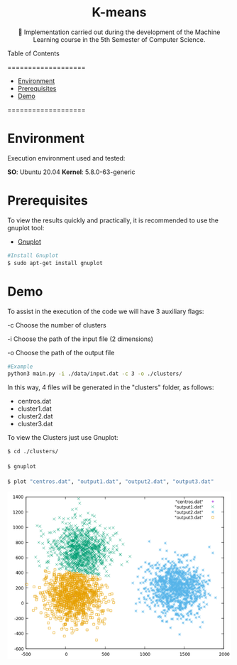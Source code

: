 <h1 align="center">K-means</h1>

<p align="center"> 🚀 Implementation carried out during the development of the Machine Learning course in the 5th Semester of Computer Science. </p>


Table of Contents

===================

<!--ts-->
* [Environment](#Environment)
* [Prerequisites](#Prerequisites)
* [Demo](#Demo)


<!--te-->

===================


# Environment

Execution environment used and tested:

**SO**: Ubuntu 20.04     **Kernel**: 5.8.0-63-generic




# Prerequisites

To view the results quickly and practically, it is recommended to use the gnuplot tool:

* [Gnuplot](http://www.gnuplot.info/)


```bash
#Install Gnuplot
$ sudo apt-get install gnuplot
```


# Demo

To assist in the execution of the code we will have 3 auxiliary flags:

-c    Choose the number of clusters

-i    Choose the path of the input file (2 dimensions)

-o    Choose the path of the output file


```bash
#Example
python3 main.py -i ./data/input.dat -c 3 -o ./clusters/
```

In this way, 4 files will be generated in the "clusters" folder, as follows:
- centros.dat
- cluster1.dat
- cluster2.dat
- cluster3.dat

To view the Clusters just use Gnuplot:

```bash
$ cd ./clusters/

$ gnuplot

$ plot "centros.dat", "output1.dat", "output2.dat", "output3.dat"
```


<img src="/images/input_3c.png" alt="example"/>
